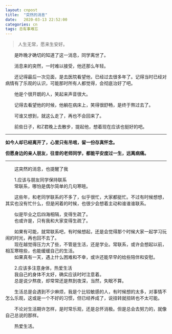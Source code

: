 ```yaml
---
layout: cnpost
title:  "突然的消息"
date:   2020-03-13 22:52:00
categories: cn
tags: 总有事难忘
---
```



>人生无常，愿来生安好。

&emsp;&emsp;是昨晚才确切的知道了这一消息，同学离世了。

&emsp;&emsp;消息来的突然，一时难以接受，他还那么年轻。

&emsp;&emsp;还记得最后一次见面，是去医院看望他，已经过去很多年了。记得当时已经对病情有了乐观的认识，可能那时所有人都觉得，会彻底治好了吧。

&emsp;&emsp;他是个很开朗的人，笑起来声音很大。

&emsp;&emsp;记得去看望他的时候，他躺在病床上，笑得很舒畅，是终于熬过去了。

&emsp;&emsp;可谁又想到，就这么走了，再也不会回来了。

&emsp;&emsp;前些日子，和Z君晚上去散步，提起他，想着现在应该也挺好的吧。

-----

**如今人却已经离开了，心里只有吊唁，留一份存真怀念。**

**但愿身边的亲人朋友，往昔的老师同学，都能平安度过一生，远离病痛。**

----------

&emsp;&emsp;这突然的消息，也提醒了我<br>

&emsp;&emsp;1.应该与朋友同学保持联系<br>
&emsp;&emsp;常联系，哪怕是偶尔简单的几句寒暄。<br>

&emsp;&emsp;这些年，和老同学联系的不多了，似乎很忙，大家都挺忙。不过有时候想想，其实也没有忙什么，但是闲着的时候，也很少会想着主动和谁谁谁联系。<br>

&emsp;&emsp;似是毕业之后四海相隔，变得生疏了。<br>
&emsp;&emsp;也或许是，只有我和大家变得生疏了。<br>

&emsp;&emsp;如果有可能，就常联系吧，有时候想起，还是会觉得那个时候大家一起学习玩闹的时光，再也回不去了。<br>
&emsp;&emsp;现在越觉得压力大了些，不管是生活，还是学业。常联系，或许会想起以前，相互寒暄些，也能缓缓自己的生活。<br>
&emsp;&emsp;如果真有一天，遇上什么困难和不幸，或许还能早早的给些陪伴和安慰。<br>

&emsp;&emsp;2.应该多注意身体，热爱生活<br>
&emsp;&emsp;我自己的身体不太好，确实应该时时注意着。<br>
&emsp;&emsp;总是说少熬夜，却常常还是熬到夜深，当然，失眠不算。<br>

&emsp;&emsp;生活总是会遇到不少麻烦，我是个比较敏感的人，有时候想的太多，对事情不怎么乐观，这或是一个不好的习惯，但已经养成了，说扭转就扭转也不太可能。<br>

&emsp;&emsp;不论对生活期许怎样，是时常乐观，还是总怀消极。但是总会去努力的，就像自己总说的那样。<br>

&emsp;&emsp;热爱生活。<br>
